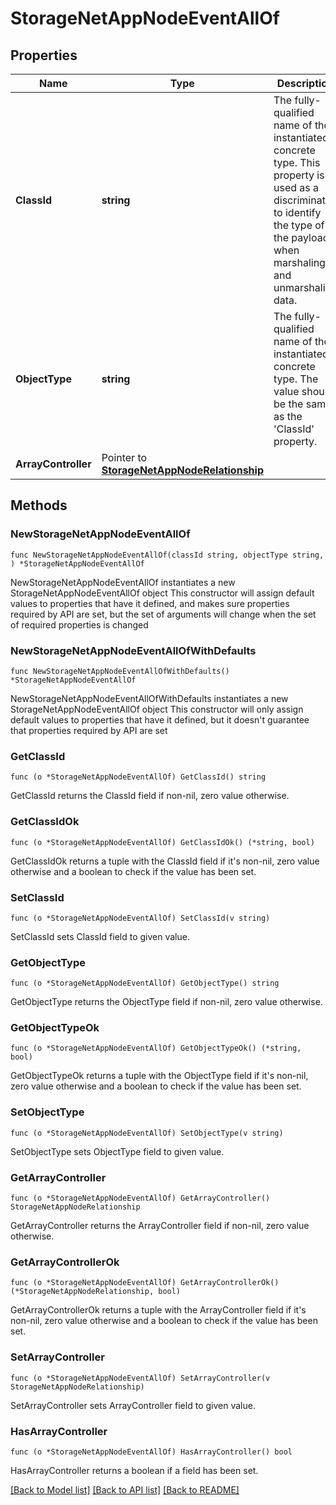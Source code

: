 # StorageNetAppNodeEventAllOf

## Properties

Name | Type | Description | Notes
------------ | ------------- | ------------- | -------------
**ClassId** | **string** | The fully-qualified name of the instantiated, concrete type. This property is used as a discriminator to identify the type of the payload when marshaling and unmarshaling data. | [default to "storage.NetAppNodeEvent"]
**ObjectType** | **string** | The fully-qualified name of the instantiated, concrete type. The value should be the same as the &#39;ClassId&#39; property. | [default to "storage.NetAppNodeEvent"]
**ArrayController** | Pointer to [**StorageNetAppNodeRelationship**](storage.NetAppNode.Relationship.md) |  | [optional] 

## Methods

### NewStorageNetAppNodeEventAllOf

`func NewStorageNetAppNodeEventAllOf(classId string, objectType string, ) *StorageNetAppNodeEventAllOf`

NewStorageNetAppNodeEventAllOf instantiates a new StorageNetAppNodeEventAllOf object
This constructor will assign default values to properties that have it defined,
and makes sure properties required by API are set, but the set of arguments
will change when the set of required properties is changed

### NewStorageNetAppNodeEventAllOfWithDefaults

`func NewStorageNetAppNodeEventAllOfWithDefaults() *StorageNetAppNodeEventAllOf`

NewStorageNetAppNodeEventAllOfWithDefaults instantiates a new StorageNetAppNodeEventAllOf object
This constructor will only assign default values to properties that have it defined,
but it doesn't guarantee that properties required by API are set

### GetClassId

`func (o *StorageNetAppNodeEventAllOf) GetClassId() string`

GetClassId returns the ClassId field if non-nil, zero value otherwise.

### GetClassIdOk

`func (o *StorageNetAppNodeEventAllOf) GetClassIdOk() (*string, bool)`

GetClassIdOk returns a tuple with the ClassId field if it's non-nil, zero value otherwise
and a boolean to check if the value has been set.

### SetClassId

`func (o *StorageNetAppNodeEventAllOf) SetClassId(v string)`

SetClassId sets ClassId field to given value.


### GetObjectType

`func (o *StorageNetAppNodeEventAllOf) GetObjectType() string`

GetObjectType returns the ObjectType field if non-nil, zero value otherwise.

### GetObjectTypeOk

`func (o *StorageNetAppNodeEventAllOf) GetObjectTypeOk() (*string, bool)`

GetObjectTypeOk returns a tuple with the ObjectType field if it's non-nil, zero value otherwise
and a boolean to check if the value has been set.

### SetObjectType

`func (o *StorageNetAppNodeEventAllOf) SetObjectType(v string)`

SetObjectType sets ObjectType field to given value.


### GetArrayController

`func (o *StorageNetAppNodeEventAllOf) GetArrayController() StorageNetAppNodeRelationship`

GetArrayController returns the ArrayController field if non-nil, zero value otherwise.

### GetArrayControllerOk

`func (o *StorageNetAppNodeEventAllOf) GetArrayControllerOk() (*StorageNetAppNodeRelationship, bool)`

GetArrayControllerOk returns a tuple with the ArrayController field if it's non-nil, zero value otherwise
and a boolean to check if the value has been set.

### SetArrayController

`func (o *StorageNetAppNodeEventAllOf) SetArrayController(v StorageNetAppNodeRelationship)`

SetArrayController sets ArrayController field to given value.

### HasArrayController

`func (o *StorageNetAppNodeEventAllOf) HasArrayController() bool`

HasArrayController returns a boolean if a field has been set.


[[Back to Model list]](../README.md#documentation-for-models) [[Back to API list]](../README.md#documentation-for-api-endpoints) [[Back to README]](../README.md)



